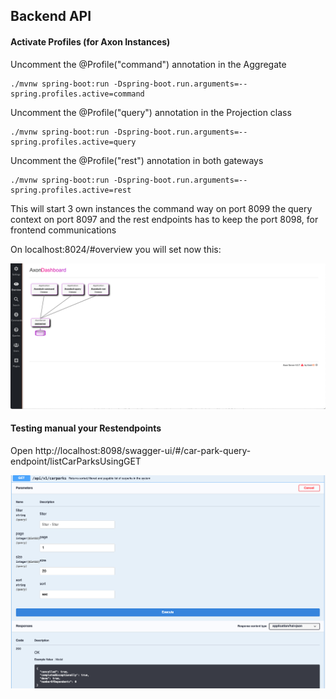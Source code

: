 ## Backend API

#### Activate Profiles (for Axon Instances)


Uncomment the @Profile("command") annotation in the Aggregate

```
./mvnw spring-boot:run -Dspring-boot.run.arguments=--spring.profiles.active=command
```

Uncomment the @Profile("query") annotation in the Projection class

```
./mvnw spring-boot:run -Dspring-boot.run.arguments=--spring.profiles.active=query
```

Uncomment the @Profile("rest") annotation in both gateways

```
./mvnw spring-boot:run -Dspring-boot.run.arguments=--spring.profiles.active=rest
```

This will start 3 own instances the command way on port 8099 the query context on port 8097
and the rest endpoints has to keep the port 8098, for frontend communications

On localhost:8024/#overview you will set now this:

![Axon with 3 profiles](docs/axon.png)

#### Testing manual your Restendpoints

Open http://localhost:8098/swagger-ui/#/car-park-query-endpoint/listCarParksUsingGET

![Swagger Rest UI Testing](docs/swagger.png)
